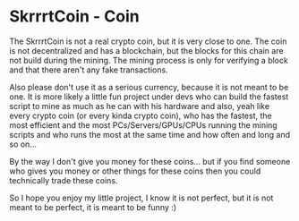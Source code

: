 # SkrrrtCoin - Coin

The SkrrrtCoin is not a real crypto coin, but it is very close to one. The coin is not
decentralized and has a blockchain, but the blocks for this chain are not build during
the mining. The mining process is only for verifying a block and that there aren't any
fake transactions.

Also please don't use it as a serious currency, because it is not meant to be one. It is
more likely a little fun project under devs who can build the fastest script to mine as
much as he can with his hardware and also, yeah like every crypto coin (or every kinda 
crypto coin), who has the fastest, the most efficient and the most PCs/Servers/GPUs/CPUs
running the mining scripts and who runs the most at the same time and how often and long
and so on...

By the way I don't give you money for these coins... but if you find someone who gives
you money or other things for these coins then you could technically trade these coins.

So I hope you enjoy my little project, I know it is not perfect, but it is not meant to
be perfect, it is meant to be funny :)
